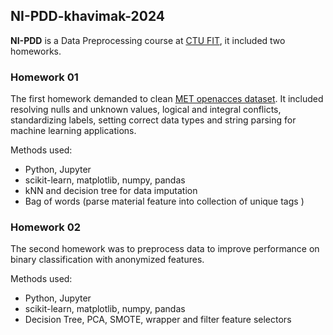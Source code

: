 ## NI-PDD-khavimak-2024

**NI-PDD** is a Data Preprocessing course at [CTU FIT](https://fit.cvut.cz/en), it included two homeworks.

### Homework 01

The first homework demanded to clean [MET openacces dataset](https://github.com/metmuseum/openaccess). It included resolving nulls and unknown values, logical and integral conflicts, standardizing labels, setting correct data types and string parsing for machine learning applications.

Methods used:
* Python, Jupyter
* scikit-learn, matplotlib, numpy, pandas
* kNN and decision tree for data imputation
* Bag of words (parse material feature into collection of unique tags )

### Homework 02

The second homework was to preprocess data to improve performance on binary classification with anonymized features.

Methods used:
* Python, Jupyter
* scikit-learn, matplotlib, numpy, pandas
* Decision Tree, PCA, SMOTE, wrapper and filter feature selectors
